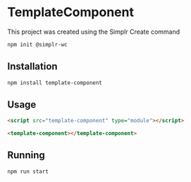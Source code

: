 # TemplateComponent

This project was created using the Simplr Create command

```bash
npm init @simplr-wc
```

## Installation

```bash
npm install template-component
```

## Usage

```html
<script src="template-component" type="module"></script>

<template-component></template-component>
```

## Running

```bash
npm run start
```
